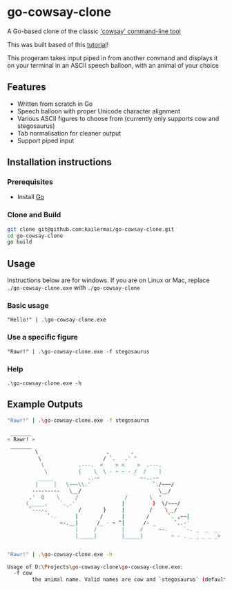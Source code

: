# go-cowsay-clone

A Go-based clone of the classic ['cowsay' command-line tool](https://en.wikipedia.org/wiki/Cowsay#:~:text=cowsay%20is%20a%20program%20that,It%20is%20written%20in%20Perl.)

This was built based of this [tutorial](https://flaviocopes.com/go-tutorial-cowsay/)!

This progeram takes input piped in from another command and displays it on your terminal in an ASCII speech balloon, with an animal of your choice

## Features
- Written from scratch in Go
- Speech balloon with proper Unicode character alignment
- Various ASCII figures to choose from (currently only supports cow and stegosaurus)
- Tab normalisation for cleaner output
- Support piped input

## Installation instructions

### Prerequisites
- Install [Go](https://go.dev/doc/install)

### Clone and Build
```bash
git clone git@github.com:kailermai/go-cowsay-clone.git
cd go-cowsay-clone
go build
```

## Usage
Instructions below are for windows. If you are on Linux or Mac, replace `./go-cowsay-clone.exe` with `./go-cowsay-clone`

### Basic usage
`"Hello!" | .\go-cowsay-clone.exe `

### Use a specific figure
`"Rawr!" | .\go-cowsay-clone.exe -f stegosaurus`

### Help
`.\go-cowsay-clone.exe -h`

## Example Outputs
```bash
"Rawr!" | .\go-cowsay-clone.exe -f stegosaurus

 _______
< Rawr! >
 _______
         \                      .       .
          \                    / `.   .' "
           \           .---.  <    > <    >  .---.
            \          |    \  \ - ~ ~ - /  /    |
          _____           ..-~             ~-..-~
         |     |   \~~~\\.'                    `./~~~/
        ---------   \__/                         \__/
       .'  O    \     /               /       \  "
      (_____,    `._.'               |         }  \/~~~/
       `----.          /       }     |        /    \__/
             `-.      |       /      |       /      `. ,~~|
                 ~-.__|      /_ - ~ ^|      /- _      `..-'
                      |     /        |     /     ~-.     `-. _  _  _
                      |_____|        |_____|         ~ - . _ _ _ _ _>



```

```bash
"Rawr!" | .\go-cowsay-clone.exe -h

Usage of D:\Projects\go-cowsay-clone\go-cowsay-clone.exe:
  -f cow
        the animal name. Valid names are cow and `stegosaurus` (default "cow")
```